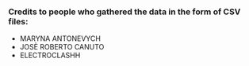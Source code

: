 ### Credits to people who gathered the data in the form of CSV files:
- MARYNA ANTONEVYCH
- JOSÈ ROBERTO CANUTO
- ELECTROCLASHH